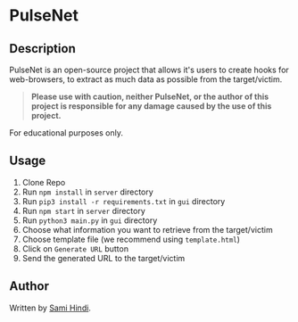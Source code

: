# PulseNet

## Description

PulseNet is an open-source project that allows it's users to create hooks for web-browsers, to extract as much data as possible from the target/victim.

> **Please use with caution, neither PulseNet, or the author of this project is responsible for any damage caused by the use of this project.**

For educational purposes only.

## Usage

1. Clone Repo
2. Run `npm install` in `server` directory
3. Run `pip3 install -r requirements.txt` in `gui` directory
4. Run `npm start` in `server` directory
5. Run `python3 main.py` in `gui` directory
6. Choose what information you want to retrieve from the target/victim
7. Choose template file (we recommend using `template.html`)
8. Click on `Generate URL` button
9. Send the generated URL to the target/victim

## Author

Written by [Sami Hindi](https://github.com/FujiwaraChoki).